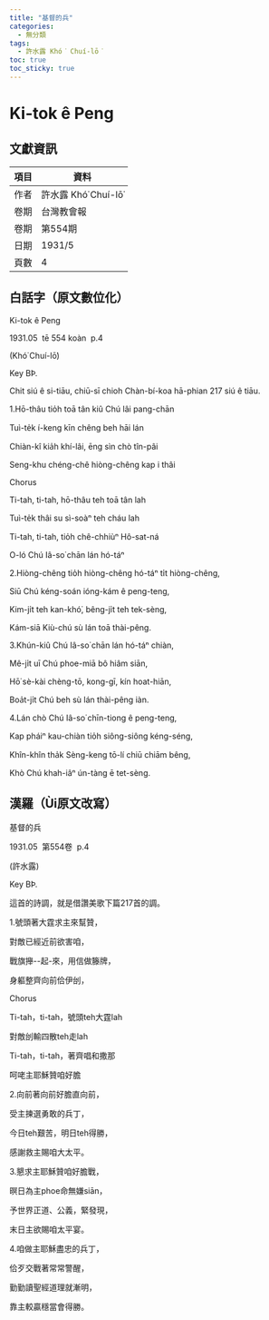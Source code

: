 ```yaml
---
title: "基督的兵"
categories:
  - 無分類
tags:
  - 許水露 Khó͘ Chuí-lō͘
toc: true
toc_sticky: true
---
```


# Ki-tok ê Peng

## 文獻資訊

| 項目 | 資料 |
|---|---|
| 作者 | 許水露 Khó͘ Chuí-lō͘ |
| 卷期 | 台灣教會報 |
| 卷期 | 第554期 |
| 日期 | 1931/5 |
| 頁數 | 4 |

## 白話字（原文數位化）

Ki-tok ê Peng

1931.05  tē 554 koàn  p.4

(Khó͘ Chuí-lō͘)

Key BÞ.

Chit siú ê si-tiāu, chiū-sī chioh Chàn-bí-koa hā-phian 217 siú ê tiāu.

1.Hō-thâu tio̍h toā tân kiû Chú lâi pang-chān

Tuì-te̍k í-keng kīn chêng beh hāi lán

Chiàn-kî kia̍h khí-lâi, ēng sìn chò tîn-pâi

Seng-khu chéng-chê hiòng-chêng kap i thâi

Chorus

Ti-tah, ti-tah, hō-thâu teh toā tân lah

Tuì-te̍k thâi su sì-soàⁿ teh cháu lah

Ti-tah, ti-tah, tio̍h chê-chhiùⁿ Hô-sat-ná

O-ló Chú Iâ-so͘ chān lán hó-táⁿ

2.Hiòng-chêng tio̍h hiòng-chêng hó-táⁿ ti̍t hiòng-chêng,

Siū Chú kéng-soán ióng-kám ê peng-teng,

Kim-ji̍t teh kan-khó͘, bêng-ji̍t teh tek-sèng,

Kám-siā Kiù-chú sù lán toā thài-pêng.

3.Khún-kiû Chú Iâ-so͘ chān lán hó-táⁿ chiàn,

Mê-ji̍t uī Chú phoe-miā bô hiâm siān,

Hō͘ sè-kài chèng-tō, kong-gī, kín hoat-hiān,

Boa̍t-ji̍t Chú beh sù lán thài-pêng iàn.

4.Lán chò Chú Iâ-so͘ chīn-tiong ê peng-teng,

Kap pháiⁿ kau-chiàn tio̍h siông-siông kéng-séng,

Khîn-khîn tha̍k Sèng-keng tō-lí chiū chiām bêng,

Khò Chú khah-iâⁿ ún-tàng ē tet-sèng.

## 漢羅（Ùi原文改寫）

基督的兵

1931.05  第554卷  p.4

(許水露)

Key BÞ.

這首的詩調，就是借讚美歌下篇217首的調。

1.號頭著大霆求主來幫贊，

對敵已經近前欲害咱，

戰旗攑--起-來，用信做籐牌，

身軀整齊向前佮伊刣，

Chorus

Ti-tah，ti-tah，號頭teh大霆lah

對敵刣輸四散teh走lah

Ti-tah，ti-tah，著齊唱和撒那

呵咾主耶穌贊咱好膽

2.向前著向前好膽直向前，

受主揀選勇敢的兵丁，

今日teh艱苦，明日teh得勝，

感謝救主賜咱大太平。

3.懇求主耶穌贊咱好膽戰，

暝日為主phoe命無嫌siān，

予世界正道、公義，緊發現，

末日主欲賜咱太平宴。

4.咱做主耶穌盡忠的兵丁，

佮歹交戰著常常警醒，

勤勤讀聖經道理就漸明，

靠主較贏穩當會得勝。
